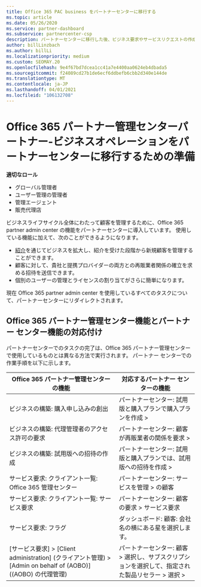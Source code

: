 ```yaml
---
title: Office 365 PAC business をパートナーセンターに移行する
ms.topic: article
ms.date: 05/26/2020
ms.service: partner-dashboard
ms.subservice: partnercenter-csp
description: パートナーセンターに移行した後、ビジネス要求やサービスリクエストの作成など、一般的な Office 365 Partner Admin Center (PAC) 機能を見つけます。
author: billLinzbach
ms.author: billLi
ms.localizationpriority: medium
ms.custom: SEOMAY.20
ms.openlocfilehash: 9e4f67bd7dcea1cc41a7e4400aa0624eb4dbada5
ms.sourcegitcommit: f24089cd27b1de6ecf6ddbefb6cbb2d340e144de
ms.translationtype: MT
ms.contentlocale: ja-JP
ms.lasthandoff: 04/01/2021
ms.locfileid: "106132708"
---
```

# <a name="office-365-partner-admin-center-partners---get-ready-to-move-business-operations-to-partner-center"></a>Office 365 パートナー管理センターパートナー-ビジネスオペレーションをパートナーセンターに移行するための準備

**適切なロール**

- グローバル管理者
- ユーザー管理の管理者
- 管理エージェント
- 販売代理店

ビジネスライフサイクル全体にわたって顧客を管理するために、Office 365 partner admin center の機能をパートナーセンターに導入しています。 使用している機能に加えて、次のことができるようになります。

- [紹介](referrals.md)を通じてビジネスを拡大し、紹介を受けた段階から新規顧客を管理することができます。
- 顧客に対して、貴社と提携プロバイダーの両方との再販業者関係の確立を求める招待を送信できます。
- 個別のユーザーの管理とライセンスの割り当てがさらに簡単になります。

現在 Office 365 partner admin center を使用しているすべてのタスクについて、パートナーセンターにリダイレクトされます。

## <a name="find-office-365-partner-admin-center-features-in-partner-center"></a>Office 365 パートナー管理センター機能とパートナー センター機能の対応付け

パートナーセンターでのタスクの完了は、Office 365 パートナー管理センターで使用しているものとは異なる方法で実行されます。 パートナー センターでの作業手順を以下に示します。

| Office 365 パートナー管理センターの機能                       | 対応するパートナー センターの機能 | 
|   -----------------------------------------------  | -------------- |
| ビジネスの構築: 購入申し込みの創出 | パートナーセンター: 試用版と購入プランで購入プランを作成 > |
| ビジネスの構築: 代理管理者のアクセス許可の要求 | パートナーセンター: 顧客が再販業者の関係を要求 > |
| ビジネスの構築: 試用版への招待の作成 | パートナーセンター: 試用版と購入プランでは、試用版への招待を作成 > |
| サービス要求: クライアント一覧: Office 365 管理センター | パートナーセンター: サービスを管理 > の顧客 |
| サービス要求: クライアント一覧: サービス要求 | パートナーセンター: 顧客の要求 > サービス要求 |
| サービス要求: フラグ | ダッシュボード: 顧客: 会社名の横にある星を選択します。 |
| [サービス要求] > [Client administration] (クライアント管理) > [Admin on behalf of (AOBO)] ((AOBO) の代理管理) | パートナーセンター: 顧客 > 選択し、サブスクリプションを選択して、指定された製品リセラー > 選択 > |

